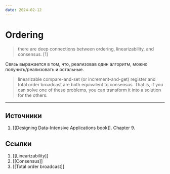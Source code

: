 ```yaml
---
date: 2024-02-12
---
```

# Ordering

> there are deep connections between ordering, linearizability, and consensus. [1]

Связь выражается в том, что, реализовав один алгоритм, можно получить/реализовать и остальные.

> linearizable compare-and-set (or increment-and-get) register and total order broadcast are both equivalent to consensus. That is, if you can solve one of these problems, you can transform it into a solution for the others.

---

## Источники

1. [[Designing Data-Intensive Applications book]]. Chapter 9.

## Ссылки

1. [[Linearizability]]
1. [[Consensus]]
1. [[Total order broadcast]]
